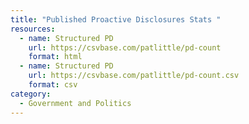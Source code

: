 ```yaml
---
title: "Published Proactive Disclosures Stats "
resources:
  - name: Structured PD
    url: https://csvbase.com/patlittle/pd-count
    format: html
  - name: Structured PD
    url: https://csvbase.com/patlittle/pd-count.csv
    format: csv
category:
  - Government and Politics
---
```

